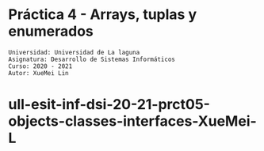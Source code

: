 # Práctica 4 - Arrays, tuplas y enumerados
 
```
Universidad: Universidad de La laguna
Asignatura: Desarrollo de Sistemas Informáticos
Curso: 2020 - 2021
Autor: XueMei Lin
```
# ull-esit-inf-dsi-20-21-prct05-objects-classes-interfaces-XueMei-L
